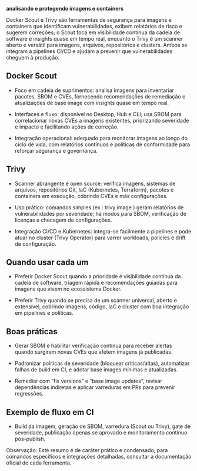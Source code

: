 **analisando e protegendo imagens e containers**

Docker Scout e Trivy são ferramentas de segurança para imagens e containers que identificam vulnerabilidades, exibem relatórios de risco e sugerem correções; o Scout foca em visibilidade contínua da cadeia de software e insights quase em tempo real, enquanto o Trivy é um scanner aberto e versátil para imagens, arquivos, repositórios e clusters. Ambos se integram a pipelines CI/CD e ajudam a prevenir que vulnerabilidades cheguem à produção.

## Docker Scout

- Foco em cadeia de suprimentos: analisa imagens para inventariar pacotes, SBOM e CVEs, fornecendo recomendações de remediação e atualizações de base image com insights quase em tempo real.
    
- Interfaces e fluxo: disponível no Desktop, Hub e CLI; usa SBOM para correlacionar novas CVEs a imagens existentes, priorizando severidade e impacto e facilitando ações de correção.
    
- Integração operacional: adequado para monitorar imagens ao longo do ciclo de vida, com relatórios contínuos e políticas de conformidade para reforçar segurança e governança.
    

## Trivy

- Scanner abrangente e open source: verifica imagens, sistemas de arquivos, repositórios Git, IaC (Kubernetes, Terraform), pacotes e containers em execução, cobrindo CVEs e más configurações.
    
- Uso prático: comandos simples (ex.: trivy image <imagem>) geram relatórios de vulnerabilidades por severidade; há modos para SBOM, verificação de licenças e checagem de configurações.
    
- Integração CI/CD e Kubernetes: integra-se facilmente a pipelines e pode atuar no cluster (Trivy Operator) para varrer workloads, policies e drift de configuração.
    

## Quando usar cada um

- Preferir Docker Scout quando a prioridade é visibilidade contínua da cadeia de software, triagem rápida e recomendações guiadas para imagens que vivem no ecossistema Docker.
    
- Preferir Trivy quando se precisa de um scanner universal, aberto e extensível, cobrindo imagens, código, IaC e cluster com boa integração em pipelines e políticas.
    

## Boas práticas

- Gerar SBOM e habilitar verificação contínua para receber alertas quando surgirem novas CVEs que afetem imagens já publicadas.
    
- Padronizar políticas de severidade (bloquear críticas/altas), automatizar falhas de build em CI, e adotar base images mínimas e atualizadas.
    
- Remediar com “fix versions” e “base image updates”, revisar dependências indiretas e aplicar varreduras em PRs para prevenir regressões.
    

## Exemplo de fluxo em CI

- Build da imagem, geração de SBOM, varredura (Scout ou Trivy), gate de severidade, publicação apenas se aprovado e monitoramento contínuo pós-publish.
    

Observação: Este resumo é de caráter prático e condensado; para comandos específicos e integrações detalhadas, consultar a documentação oficial de cada ferramenta.